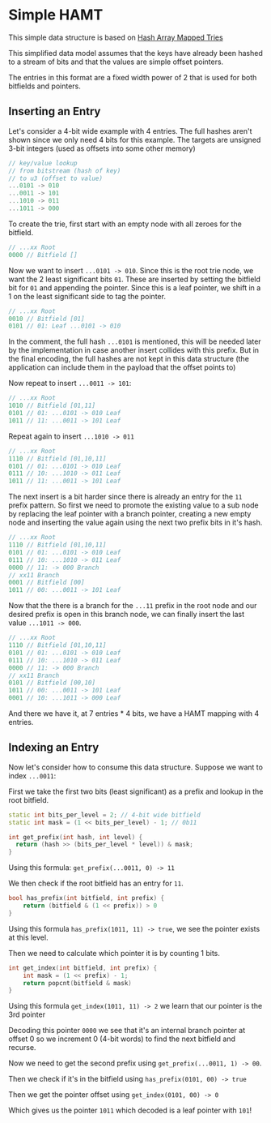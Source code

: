 # Simple HAMT

This simple data structure is based on [Hash Array Mapped Tries](https://idea.popcount.org/2012-07-25-introduction-to-hamt/)

This simplified data model assumes that the keys have already been hashed to a stream of bits and that the values are simple offset pointers.

The entries in this format are a fixed width power of 2 that is used for both bitfields and pointers.

## Inserting an Entry

Let's consider a 4-bit wide example with 4 entries.  The full hashes aren't shown since we only need 4 bits for this example.  The targets are unsigned 3-bit integers (used as offsets into some other memory)

```c++
// key/value lookup 
// from bitstream (hash of key)
// to u3 (offset to value)
...0101 -> 010
...0011 -> 101
...1010 -> 011
...1011 -> 000
```

To create the trie, first start with an empty node with all zeroes for the bitfield.

```c++
// ...xx Root
0000 // Bitfield []
```

Now we want to insert `...0101 -> 010`.  Since this is the root trie node, we want the 2 least significant bits `01`.  These are inserted by setting the bitfield bit for `01` and appending the pointer.  Since this is a leaf pointer, we shift in a 1 on the least significant side to tag the pointer.

```c++
// ...xx Root
0010 // Bitfield [01]
0101 // 01: Leaf ...0101 -> 010
```

In the comment, the full hash `...0101` is mentioned, this will be needed later by the implementation in case another insert collides with this prefix.  But in the final encoding, the full hashes are not kept in this data structure (the application can include them in the payload that the offset points to)

Now repeat to insert `...0011 -> 101`:

```c++
// ...xx Root
1010 // Bitfield [01,11]
0101 // 01: ...0101 -> 010 Leaf
1011 // 11: ...0011 -> 101 Leaf
```

Repeat again to insert `...1010 -> 011`

```c++
// ...xx Root
1110 // Bitfield [01,10,11]
0101 // 01: ...0101 -> 010 Leaf
0111 // 10: ...1010 -> 011 Leaf
1011 // 11: ...0011 -> 101 Leaf
```

The next insert is a bit harder since there is already an entry for the `11` prefix pattern.  So first we need to promote the existing value to a sub node by replacing the leaf pointer with a branch pointer, creating a new empty node and inserting the value again using the next two prefix bits in it's hash.

```c++
// ...xx Root
1110 // Bitfield [01,10,11]
0101 // 01: ...0101 -> 010 Leaf
0111 // 10: ...1010 -> 011 Leaf
0000 // 11: -> 000 Branch
// xx11 Branch
0001 // Bitfield [00]
1011 // 00: ...0011 -> 101 Leaf
```

Now that the there is a branch for the `...11` prefix in the root node and our desired prefix is open in this branch node, we can finally insert the last value `...1011 -> 000`.

```c++
// ...xx Root
1110 // Bitfield [01,10,11]
0101 // 01: ...0101 -> 010 Leaf
0111 // 10: ...1010 -> 011 Leaf
0000 // 11: -> 000 Branch
// xx11 Branch
0101 // Bitfield [00,10]
1011 // 00: ...0011 -> 101 Leaf
0001 // 10: ...1011 -> 000 Leaf
```

And there we have it, at 7 entries * 4 bits, we have a HAMT mapping with 4 entries.

## Indexing an Entry

Now let's consider how to consume this data structure.  Suppose we want to index `...0011`:

First we take the first two bits (least significant) as a prefix and lookup in the root bitfield.

```c++
static int bits_per_level = 2; // 4-bit wide bitfield
static int mask = (1 << bits_per_level) - 1; // 0b11

int get_prefix(int hash, int level) {
  return (hash >> (bits_per_level * level)) & mask;
}
```

Using this formula: `get_prefix(...0011, 0) -> 11`

We then check if the root bitfield has an entry for `11`.

```c++
bool has_prefix(int bitfield, int prefix) {
    return (bitfield & (1 << prefix)) > 0
}
```

Using this formula `has_prefix(1011, 11) -> true`, we see the pointer exists at this level.

Then we need to calculate which pointer it is by counting 1 bits.

```c++
int get_index(int bitfield, int prefix) {
    int mask = (1 << prefix) - 1;
    return popcnt(bitfield & mask)
}
```

Using this formula `get_index(1011, 11) -> 2` we learn that our pointer is the 3rd pointer

Decoding this pointer `0000` we see that it's an internal branch pointer at offset 0 so we increment 0 (4-bit words) to find the next bitfield and recurse.

Now we need to get the second prefix using `get_prefix(...0011, 1) -> 00`.

Then we check if it's in the bitfield using `has_prefix(0101, 00) -> true`

Then we get the pointer offset using `get_index(0101, 00) -> 0`

Which gives us the pointer `1011` which decoded is a leaf pointer with `101`!
